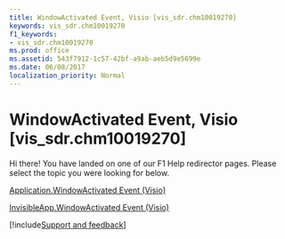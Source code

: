 ```yaml
---
title: WindowActivated Event, Visio [vis_sdr.chm10019270]
keywords: vis_sdr.chm10019270
f1_keywords:
- vis_sdr.chm10019270
ms.prod: office
ms.assetid: 543f7912-1c57-42bf-a9ab-aeb5d9e5699e
ms.date: 06/08/2017
localization_priority: Normal
---
```



# WindowActivated Event, Visio [vis_sdr.chm10019270]

Hi there! You have landed on one of our F1 Help redirector pages. Please select the topic you were looking for below.

[Application.WindowActivated Event (Visio)](https://msdn.microsoft.com/library/ef89f592-b457-b170-0e2e-84d9e1c572f2%28Office.15%29.aspx)

[InvisibleApp.WindowActivated Event (Visio)](https://msdn.microsoft.com/library/8ed197e5-945b-aab1-d90d-ed5c448937ce%28Office.15%29.aspx)

[!include[Support and feedback](~/includes/feedback-boilerplate.md)]